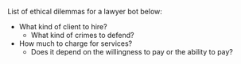 List of ethical dilemmas for a lawyer bot below: 
- What kind of client to hire?
    - What kind of crimes to defend?
- How much to charge for services?
    - Does it depend on the willingness to pay or the ability to pay?



